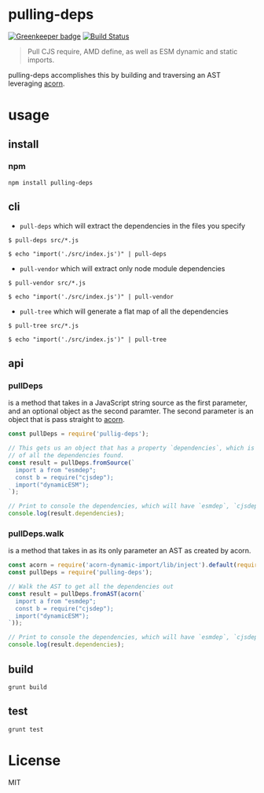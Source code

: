# pulling-deps

[![Greenkeeper badge](https://badges.greenkeeper.io/MiguelCastillo/pulling-deps.svg)](https://greenkeeper.io/)
[![Build Status](https://travis-ci.org/MiguelCastillo/pulling-deps.svg)](https://travis-ci.org/MiguelCastillo/pulling-deps)

> Pull CJS require, AMD define, as well as ESM dynamic and static imports.

pulling-deps accomplishes this by building and traversing an AST leveraging [acorn](http://marijnhaverbeke.nl/acorn/).

# usage

## install

### npm
```
npm install pulling-deps
```

## cli

- `pull-deps` which will extract the dependencies in the files you specify

```
$ pull-deps src/*.js
```

```
$ echo "import('./src/index.js')" | pull-deps
```

- `pull-vendor` which will extract only node module dependencies

```
$ pull-vendor src/*.js
```

```
$ echo "import('./src/index.js')" | pull-vendor
```

- `pull-tree` which will generate a flat map of all the dependencies

```
$ pull-tree src/*.js
```

```
$ echo "import('./src/index.js')" | pull-tree
```


## api

### pullDeps
is a method that takes in a JavaScript string source as the first parameter, and an optional object as the second paramter.  The second parameter is an object that is pass straight to [acorn](http://marijnhaverbeke.nl/acorn/).

```javascript
const pullDeps = require('pullig-deps');

// This gets us an object that has a property `dependencies`, which is an array
// of all the dependencies found.
const result = pullDeps.fromSource(`
  import a from "esmdep";
  const b = require("cjsdep");
  import("dynamicESM");
`);

// Print to console the dependencies, which will have `esmdep`, `cjsdep`, and `dynamicESM`.
console.log(result.dependencies);
```

### pullDeps.walk
is a method that takes in as its only parameter an AST as created by acorn.

```javascript
const acorn = require('acorn-dynamic-import/lib/inject').default(require('acorn'));
const pullDeps = require('pulling-deps');

// Walk the AST to get all the dependencies out
const result = pullDeps.fromAST(acorn(`
  import a from "esmdep";
  const b = require("cjsdep");
  import("dynamicESM");
`));

// Print to console the dependencies, which will have `esmdep`, `cjsdep`, and `dynamicESM`.
console.log(result.dependencies);
```


## build
```
grunt build
```

## test
```
grunt test
```

# License
MIT
